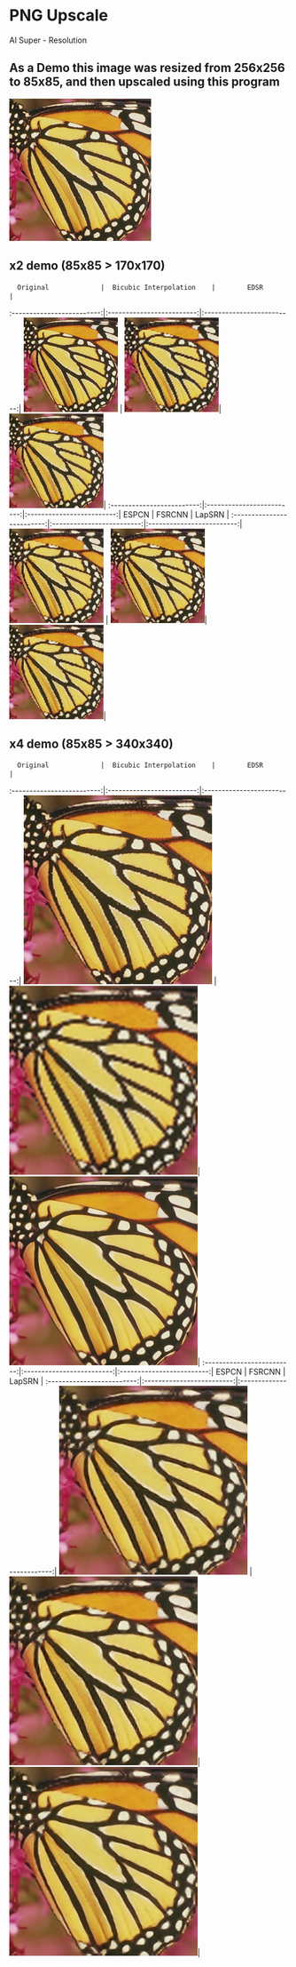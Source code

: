 # PNG Upscale
 AI Super - Resolution
 
## As a Demo this image was resized from 256x256 to 85x85, and then upscaled using this program

![Original](https://github.com/Araxeus/PNG-Upscale/blob/main/test/original.png)

## x2 demo (85x85 > 170x170)

      Original             |  Bicubic Interpolation    |        EDSR               |
:-------------------------:|:-------------------------:|:-------------------------:|
![Original](https://github.com/Araxeus/PNG-Upscale/blob/main/test/x2/original.png)   |  ![Bicubic](https://github.com/Araxeus/PNG-Upscale/blob/main/test/x2/input(BicubicX2).png)|  ![EDSR](https://github.com/Araxeus/PNG-Upscale/blob/main/test/x2/input(EDSRx2).png)|
:-------------------------:|:-------------------------:|:-------------------------:|
         ESPCN             |       FSRCNN              |        LapSRN             |
:-------------------------:|:-------------------------:|:-------------------------:|
![ESPCN](https://github.com/Araxeus/PNG-Upscale/blob/main/test/x2/input(ESPCNx2).png)   |  ![FSRCNN](https://github.com/Araxeus/PNG-Upscale/blob/main/test/x2/input(FSRCNNx2).png)|  ![LapSRN](https://github.com/Araxeus/PNG-Upscale/blob/main/test/x2/input(LapSRNx2).png)|

## x4 demo (85x85 > 340x340)

      Original             |  Bicubic Interpolation    |        EDSR               |
:-------------------------:|:-------------------------:|:-------------------------:|
![Original](https://github.com/Araxeus/PNG-Upscale/blob/main/test/x4/original.png)   |  ![Bicubic](https://github.com/Araxeus/PNG-Upscale/blob/main/test/x4/input(BicubicX4).png)|  ![EDSR](https://github.com/Araxeus/PNG-Upscale/blob/main/test/x4/input(EDSRx4).png)|
:-------------------------:|:-------------------------:|:-------------------------:|
         ESPCN             |       FSRCNN              |        LapSRN             |
:-------------------------:|:-------------------------:|:-------------------------:|
![ESPCN](https://github.com/Araxeus/PNG-Upscale/blob/main/test/x4/input(ESPCNx4).png)   |  ![FSRCNN](https://github.com/Araxeus/PNG-Upscale/blob/main/test/x4/input(FSRCNNx4).png)|  ![LapSRN](https://github.com/Araxeus/PNG-Upscale/blob/main/test/x4/input(LapSRNx4).png)|

